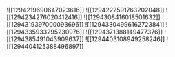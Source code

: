 ![[1294219690647023616]]
![[1294222591763202048]]
![[1294234276020412416]]
![[1294308416018501632]]
![[1294319397000093696]]
![[1294330499616272384]]
![[1294335933295230976]]
![[1294371388149477376]]
![[1294385491043909637]]
![[1294403108949258246]]
![[1294404125388496897]]
